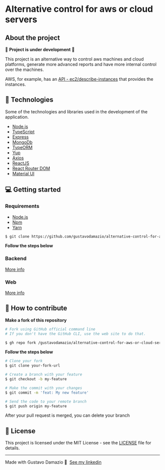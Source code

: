 # Alternative control for aws or cloud servers

## About the project
🚧 **Project is under development** 🚧

This project is an alternative way to control aws machines and cloud platforms, generate more advanced reports and have more internal control over the machines.


AWS, for example, has an [API - ec2/describe-instances](https://docs.aws.amazon.com/cli/latest/reference/ec2/describe-instances.html) that provides the instances.

## 🚀 Technologies

Some of the technologies and libraries used in the development of the application.

- [Node.js](https://nodejs.org/en/)
- [TypeScript](https://www.typescriptlang.org/)
- [Express](https://expressjs.com/pt-br/)
- [MongoDb](https://www.mongodb.com/)
- [TypeORM](https://typeorm.io/#/)
- [Yup](https://github.com/jquense/yup)
- [Axios](https://github.com/axios/axios)
- [ReactJS](https://reactjs.org/)
- [React Router DOM](https://reacttraining.com/react-router/)
- [Material UI](https://material-ui.com/)

## 💻 Getting started

### Requirements

- [Node.js](https://nodejs.org/en/)
- [Npm](https://www.npmjs.com/)
- [Yarn](https://classic.yarnpkg.com/)

```bash
$ git clone https://github.com/gustavodamazio/alternative-control-for-aws-or-cloud-servers.git
```

**Follow the steps below**

### Backend
[More info](backend/README.md)

### Web
[More info](web/README.md)


## 🤔 How to contribute

**Make a fork of this repository**

```bash
# Fork using GitHub official command line
# If you don't have the GitHub CLI, use the web site to do that.

$ gh repo fork /gustavodamazio/alternative-control-for-aws-or-cloud-servers
```

**Follow the steps below**

```bash
# Clone your fork
$ git clone your-fork-url

# Create a branch with your feature
$ git checkout -b my-feature

# Make the commit with your changes
$ git commit -m 'feat: My new feature'

# Send the code to your remote branch
$ git push origin my-feature
```

After your pull request is merged, you can delete your branch

## 📝 License

This project is licensed under the MIT License - see the [LICENSE](LICENSE) file for details.

---

Made with Gustavo Damazio 👋 &nbsp;[See my linkedin](https://www.linkedin.com/in/gustavodamaziogd/)